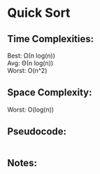 # Quick Sort

## Time Complexities:
Best: Ω(n log(n))  
Avg: Θ(n log(n))  
Worst: O(n^2)  

## Space Complexity:
Worst: O(log(n))

## Pseudocode:
```
``` 

## Notes:
